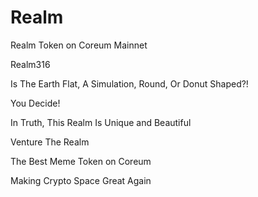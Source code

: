 # Realm
Realm Token on Coreum Mainnet


Realm316


Is The Earth Flat, A Simulation, Round, Or Donut Shaped?!

You Decide!

In Truth, This Realm Is Unique and Beautiful

Venture The Realm

The Best Meme Token on Coreum

Making Crypto Space Great Again
